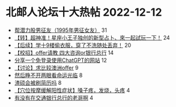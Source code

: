 # 北邮人论坛十大热帖 2022-12-12

- [帮潜力股男征友（1995年男征女友）](https://bbs.byr.cn/article/Friends/2034038) 31
- [【转】超神准！星座小王子独创的新型占卜、來一起試玩一下！](https://bbs.byr.cn/article/Constellations/326533) 24
- [【后续】学十9楼偷衣服，穿了不洗随处丢弃！](https://bbs.byr.cn/article/Picture/3333510) 20
- [【校招】offer请教 四大咨询or银行总行](https://bbs.byr.cn/article/Job/2179523) 14
- [分享一个免登录使用ChatGPT的网站](https://bbs.byr.cn/article/Talking/6374670) 12
- [【讨论】求比较澳洲offer](https://bbs.byr.cn/article/GoAbroad/390294) 9
- [然后睁不开两眼看命运光临](https://bbs.byr.cn/article/Feeling/3196961) 8
- [渣硕会被刷简历吗](https://bbs.byr.cn/article/AimGraduate/1221187) 8
- [【穴位按摩缓解阳性症状】嗓子疼，发烧，头疼](https://bbs.byr.cn/article/Health/230037) 4
- [有没有在交通银行总行的老哥啊](https://bbs.byr.cn/article/WorkLife/1193641) 4


